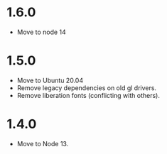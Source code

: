 # 1.6.0
- Move to node 14

# 1.5.0
- Move to Ubuntu 20.04
- Remove legacy dependencies on old gl drivers.
- Remove liberation fonts (conflicting with others).

# 1.4.0
- Move to Node 13.
